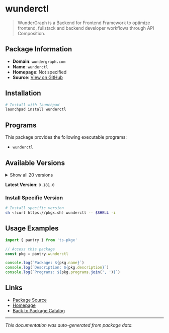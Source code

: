 # wunderctl

> WunderGraph is a Backend for Frontend Framework to optimize frontend, fullstack and backend developer workflows through API Composition.

## Package Information

- **Domain**: `wundergraph.com`
- **Name**: `wunderctl`
- **Homepage**: Not specified
- **Source**: [View on GitHub](https://github.com/pkgxdev/pantry/tree/main/projects/wundergraph.com/package.yml)

## Installation

```bash
# Install with launchpad
launchpad install wunderctl
```

## Programs

This package provides the following executable programs:

- `wunderctl`

## Available Versions

<details>
<summary>Show all 20 versions</summary>

- `0.181.0`, `0.180.2`, `0.180.1`, `0.180.0`, `0.179.1`
- `0.179.0`, `0.178.0`, `0.177.0`, `0.176.3`, `0.176.2`
- `0.176.1`, `0.176.0`, `0.175.0`, `0.174.0`, `0.173.0`
- `0.172.0`, `0.171.0`, `0.170.0`, `0.169.3`, `0.169.2`

</details>

**Latest Version**: `0.181.0`

### Install Specific Version

```bash
# Install specific version
sh <(curl https://pkgx.sh) wunderctl -- $SHELL -i
```

## Usage Examples

```typescript
import { pantry } from 'ts-pkgx'

// Access this package
const pkg = pantry.wunderctl

console.log(`Package: ${pkg.name}`)
console.log(`Description: ${pkg.description}`)
console.log(`Programs: ${pkg.programs.join(', ')}`)
```

## Links

- [Package Source](https://github.com/pkgxdev/pantry/tree/main/projects/wundergraph.com/package.yml)
- [Homepage](#)
- [Back to Package Catalog](../package-catalog.md)

---

*This documentation was auto-generated from package data.*
